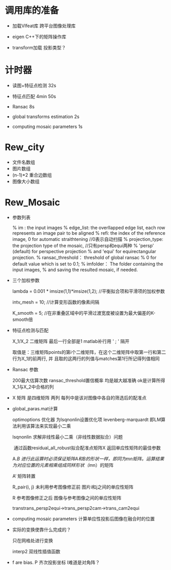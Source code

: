 # 调用库的准备 #

* 加载Vlfeat库  跨平台图像处理库

* eigen C++下的矩阵操作库

* transform加载  投影类型？

  

# 计时器 #

* 读图+特征点检测    32s

* 特征点匹配   4min 50s

* Ransac   8s

* global transforms estimation 2s

* computing mosaic parameters 1s

  

# Rew_city #

* 文件名数组
* 图片数组
* (n-1)*2 重合边数组
* 图像大小数组



# Rew_Mosaic #

* 参数列表

  %   im : the input images
  %   edge_list: the overllapped edge list, each row represents an image pair to be aligned
  %   refi: the index of the reference image, 0 for automatic straithtening  //0表示自动扫描
  %   projection_type: the projection type of the mosaic,    //只有persp和equi两种
  %                    'persp' (default) for perspective projection 
  %                    and 'equi' for equirectangular projection.
  %   ransac_threshold： threshold of global ransac
  %                     0 for default value which is set to 0.1;
  %   imfolder： The folder containing the input images,
  %              and saving the resulted mosaic, if needed.

* 三个加权参数

  lambda = 0.001 * imsize(1,1)*imsize(1,2); //平衡拟合项和平滑项的加权参数

  intv_mesh = 10;  //计算变形函数的像素间隔

  K_smooth = 5; //在非重叠区域中的平滑过渡宽度被设置为最大偏差的K-smooth倍

* 特征点检测与匹配

  X_1/X_2  二维矩阵  最后一行全部是1  matlab补行用 ' ; ' 隔开

  ​				取值是：三维矩阵points的第i个二维矩阵，在这个二维矩阵中取第一行和第二行为X_1的前两行, 并				且取的这两行的列值与matches第1行所记得列值相同

* Ransac 参数  

  200最大估算次数   ransac_threshold置信概率  均是越大越准确    ok是计算所得X_1与X_2中合格的列

* X 矩阵  是四维矩阵  两列  每列中是该对图像中各自的筛选后的配准点

* global_paras.mat计算

  optimoptions 优化器  为lsqnonlin设置优化项   levenberg-marquardt  即LM算法利用该算法来实现最小二乘

  lsqnonlin  求解非线性最小二乘（非线性数据拟合）问题

  ​				  通过函数residual_all_robust拟合配准点矩阵X   返回单应性矩阵的最佳参数

  

  A.*B  *进行此运算时必须保证矩阵A和B的形状一样，即同为m*n矩阵。运算结果为对应位置的元素相乘组成同样形状（m*n）的矩阵
  
  A‘ 矩阵转置
  
  R_pair{i, j}  未利用参考图像修正前 图片i和j之间的单应性矩阵
  
  R  参考图像修正之后 图像与参考图像之间的单应性矩阵
  
  transtrans_persp2equi->trans_persp2cam->trans_cam2equi

* computing mosaic parameters   计算单应性投影后图像在融合时的位置

* 实际的变换使靠什么完成的？

  只在网格处进行变换

  interp2  双线性插值函数

* f  are  bias.    P 齐次投影坐标  I难道是对角阵？









​	



